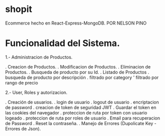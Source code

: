 # shopit
Ecommerce hecho en React-Express-MongoDB.
POR NELSON PINO

Funcionalidad del Sistema.
==========================

1.- Administracion de Productos.

. Creacion de Productos.
. Modificacion de Productos.
. Eliminacion de Productos.
. Busqueda de producto por su Id.
. Listado de Productos
. busqueda de producto por descripción
. filtrado por category
' filtrado por rango de precio

2.- User, Roles y autorizacion.

. Creación de usuarios.
. login de usuario
. logout de usuario
. encriptacion de password
. creacion de token de seguridad JWT
. Guardar el token en las cookies del navegador
. proteccion de ruta por token con usuario logeado
. proteccion de ruta por roles de usuario
. Email para recuperacion de Password
. Reset la contraseña.
. Manejo de Errores (Dupolicate Key - Errores de Json).
